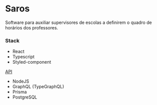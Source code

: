 # Saros
Software para auxiliar supervisores de escolas a definirem o quadro de horários dos professores.

### Stack
- React
- Typescript
- Styled-component

[API](https://github.com/juniormartinxo/saros-api-nodejs)
- NodeJS
- GraphQL (TypeGraphQL)
- Prisma
- PostgreSQL
